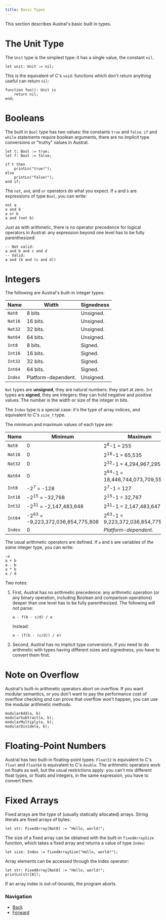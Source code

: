 ```yaml
---
title: Basic Types
---
```


This section describes Austral's basic built in types.

# The Unit Type

The `Unit` type is the simplest type: it has a single value, the constant `nil`.

```austral
let unit: Unit := nil;
```

This is the equivalent of C's `void`: functions which don't return anything
useful can return `nil`:

```austral
function foo(): Unit is
    return nil;
end;
```

# Booleans

The built in `Bool` type has two values: the constants `true` and `false`. `if`
and `while` statements require boolean arguments, there are no implicit type
conversions or "truthy" values in Austral.

```austral
let t: Bool := true;
let f: Bool := false;

if t then
    printLn("true!");
else
    printLn("false!");
end if;
```

The `not`, `and`, and `or` operators do what you expect. If `a` and `b` are
expressions of type `Bool`, you can write:

```austral
not a
a and b
a or b
a and (not b)
```

Just as with arithmetic, there is no operator precedence for logical operators
in Austral: any expression beyond one level has to be fully parenthesized:

```austral
-- Not valid:
a and b and c and d
-- Valid:
a and (b and (c and d))
```

# Integers

The following are Austral's built-in integer types:

|  Name   |        Width        | Signedness |
| ------- | ------------------- | ---------- |
| `Nat8`  | 8 bits              | Unsigned.  |
| `Nat16` | 16 bits.            | Unsigned.  |
| `Nat32` | 32 bits.            | Unsigned.  |
| `Nat64` | 64 bits.            | Unsigned.  |
| `Int8`  | 8 bits.             | Signed.    |
| `Int16` | 16 bits.            | Signed.    |
| `Int32` | 32 bits.            | Signed.    |
| `Int64` | 64 bits.            | Signed.    |
| `Index` | Platform-dependent. | Unsigned.  |


`Nat` types are **unsigned**, they are natural numbers: they start at
zero. `Int` types are **signed**, they are integers: they can hold negative and
positive values. The number is the width or size of the integer in bits.

The `Index` type is a special case: it's the type of array indices, and
equivalent to C's `size_t` type.

The minimum and maximum values of each type are:

|  Name   | Minimum                                      | Maximum                                       |
| ------- | -------------------------------------------- | --------------------------------------------- |
| `Nat8`  | 0                                            | 2<sup>8</sup>-1 = 255                         |
| `Nat16` | 0                                            | 2<sup>16</sup>-1 = 65,535                     |
| `Nat32` | 0                                            | 2<sup>32</sup>-1 = 4,294,967,295              |
| `Nat64` | 0                                            | 2<sup>64</sup>-1 = 18,446,744,073,709,551,615 |
| `Int8`  | -2<sup>7</sup> = -128                        | 2<sup>7</sup>-1 = 127                         |
| `Int16` | -2<sup>15</sup> = -32,768                    | 2<sup>15</sup>-1 = 32,767                     |
| `Int32` | -2<sup>31</sup> = -2,147,483,648             | 2<sup>31</sup>-1 = 2,147,483,647              |
| `Int64` | -2<sup>63</sup> = -9,223,372,036,854,775,808 | 2<sup>63</sup>-1 = 9,223,372,036,854,775,807  |
| `Index` | 0                                            | _Platform-dependent._                         |

The usual arithmetic operators are defined. If `a` and `b` are variables of _the same_ integer type, you can write:

```austral
-a
a + b
a - b
a * b
a / d
```

Two notes:

1. First, Austral has no arithmetic precedence: any arithmetic operation (or any
   binary operation, including Boolean and comparison operations) deeper than
   one level has to be fully parenthesized. The following _will not_ parse:

   ```austral
   a - f(b - c/d) / e
   ```

   Instead:

   ```austral
   a - (f(b - (c/d)) / e)
   ```

2. Second, Austral has no implicit type conversions. If you need to do
   arithmetic with types having different sizes and signedness, you have to
   convert them first.

# Note on Overflow

Austral's built-in arithmetic operators abort on overflow. If you want modular
semantics, or you don't want to pay the performance cost of overflow checking
_and_ can prove that overflow won't happen, you can use the modular arithmetic
methods:

```austral
modularAdd(a, b)
modularSubtract(a, b);
modularMultiply(a, b);
modularDivide(a, b);
```

# Floating-Point Numbers

Austral has two built-in floating-point types: `Float32` is equivalent to C's
`float` and `Float64` is equivalent to C's `double`. The arithmetic operators
work on floats as well, but the usual restrictions apply: you can't mix
different float types, or floats and integers, in the same expression, you have
to convert them.

# Fixed Arrays

Fixed arrays are the type of (usually statically allocated) arrays. String
literals are fixed arrays of bytes:

```austral
let str: FixedArray[Nat8] := "Hello, world!";
```

The size of a fixed array can be obtained with the built-in `fixedArraySize`
function, which takes a fixed array and returns a value of type `Index`:

```austral
let size: Index := fixedArraySize("Hello, world!");
```

Array elements can be accessed through the index operator:

```austral
let str: FixedArray[Nat8] := "Hello, world!";
printLn(str[0]);
```

If an array index is out-of-bounds, the program aborts.

### Navigation

- [Back](/tutorial/modules)
- [Forward](/tutorial/functions)
